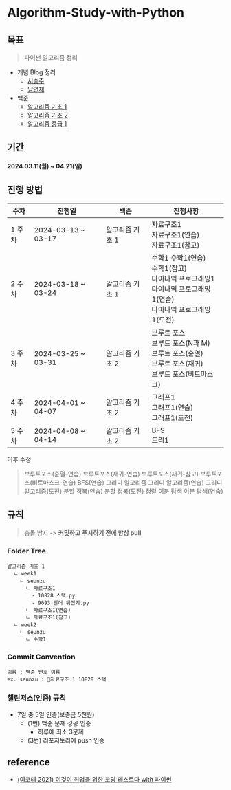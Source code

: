 # Algorithm-Study-with-Python

## 목표
> 파이썬 알고리즘 정리
- 개념 Blog 정리
  - [서승주](https://debug.tistory.com/)
  - [남연재](https://yeonj-study.tistory.com/)
- 백준
  - [알고리즘 기초 1](https://code.plus/course/41)
  - [알고리즘 기초 2](https://code.plus/course/42)
  - [알고리즘 중급 1](https://code.plus/course/43)

## 기간
#### 2024.03.11(월) ~ 04.21(일)

## 진행 방법

| 주차 | 진행일 | 백준 | 진행사항 |
| --- | --- | --- | --- | 
| 1 주차 | 2024-03-13 ~ 03-17 | 알고리즘 기초 1 | 자료구조1 <br/> 자료구조1(연습) <br/> 자료구조1(참고) |
| 2 주차 | 2024-03-18 ~ 03-24 | 알고리즘 기초 1 | 수학1 수학1(연습) <br/> 수학1(참고) <br/> 다이나믹 프로그래밍1 <br/> 다이나믹 프로그래밍1(연습) <br/> 다이나믹 프로그래밍1(도전) |
| 3 주차 | 2024-03-25 ~ 03-31 | 알고리즘 기초 2 | 브루트 포스 <br/> 브루트 포스(N과 M) <br/> 브루트 포스(순열) <br/> 브루트 포스(재귀) <br/> 브루트 포스(비트마스크) |
| 4 주차 | 2024-04-01 ~ 04-07 | 알고리즘 기초 2 | 그래프1 <br/> 그래프1(연습) <br/> 그래프1(도전)|
| 5 주차 | 2024-04-08 ~ 04-14 | 알고리즘 기초 2 | BFS <br/> 트리1 |


이후 수정
> 브루트포스(순열-연습) 브루트포스(재귀-연습) 브루트포스(재귀-참고) 브루트포스(비트마스크-연습) BFS(연습)
> 그리디 알고리즘 그리디 알고리즘(연습) 그리디 알고리즘(도전) 분할 정복(연습) 분할 정복(도전) 정렬 이분 탐색 이분 탐색(연습)

## 규칙
> 충돌 방지 -> **커밋하고 푸시하기 전에 항상 pull**
 
### Folder Tree
```
알고리즘 기초 1
  ㄴ week1
    ㄴ seunzu
      ㄴ 자료구조1
        - 10828 스택.py
        - 9093 단어 뒤집기.py
      ㄴ 자료구조1(연습)
      ㄴ 자료구조1(참고)
  ㄴ week2
    ㄴ seunzu
      ㄴ 수학1
```

### Commit Convention
```
이름 : 백준 번호 이름
ex. seunzu : 자료구조 1 10828 스택
```

### 챌린저스(인증) 규칙
- 7일 중 5일 인증(보증금 5천원)
  - (1번) 백준 문제 성공 인증
    - 하루에 최소 3문제
  - (3번) 리포지토리에 push 인증
  
## reference
- [(이코테 2021) 이것이 취업을 위한 코딩 테스트다 with 파이썬](https://youtu.be/m-9pAwq1o3w?si=4CL0u8_TVMmHWWNc)


